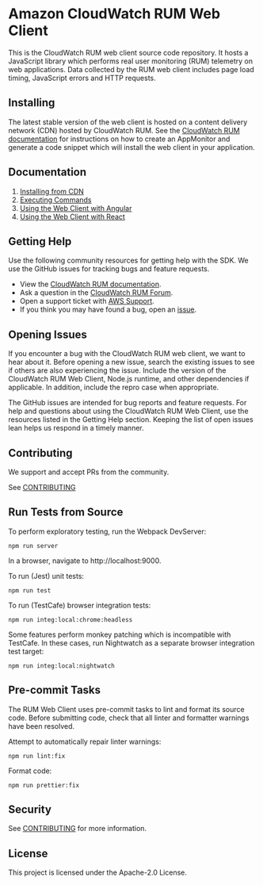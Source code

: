 # Amazon CloudWatch RUM Web Client

This is the CloudWatch RUM web client source code repository. It hosts a
JavaScript library which performs real user monitoring (RUM) telemetry on web
applications. Data collected by the RUM web client includes page load timing,
JavaScript errors and HTTP requests.

## Installing

The latest stable version of the web client is hosted on a content delivery
network (CDN) hosted by CloudWatch RUM. See the [CloudWatch RUM
documentation](https://docs.aws.amazon.com/AmazonCloudWatch/latest/monitoring/CloudWatch-RUM.html)
for instructions on how to create an AppMonitor and generate a code snippet
which will install the web client in your application.

## Documentation

1. [Installing from CDN](docs/cdn_installation.md)
2. [Executing Commands](docs/cdn_commands.md)
3. [Using the Web Client with Angular](docs/cdn_angular.md)
4. [Using the Web Client with React](docs/cdn_react.md)

## Getting Help

Use the following community resources for getting help with the SDK. We use the GitHub issues for tracking bugs and feature requests.

-   View the [CloudWatch RUM documentation](https://docs.aws.amazon.com/AmazonCloudWatch/latest/monitoring/CloudWatch-RUM.html).
-   Ask a question in the [CloudWatch RUM Forum]().
-   Open a support ticket with [AWS Support](https://docs.aws.amazon.com/awssupport/latest/user/getting-started.html).
-   If you think you may have found a bug, open an [issue](https://github.com/aws-observability/aws-rum-web/issues/new).

## Opening Issues

If you encounter a bug with the CloudWatch RUM web client, we want to hear
about it. Before opening a new issue, search the existing issues to see if
others are also experiencing the issue. Include the version of the CloudWatch
RUM Web Client, Node.js runtime, and other dependencies if applicable. In
addition, include the repro case when appropriate.

The GitHub issues are intended for bug reports and feature requests. For help
and questions about using the CloudWatch RUM Web Client, use the resources
listed in the Getting Help section. Keeping the list of open issues lean helps
us respond in a timely manner.

## Contributing

We support and accept PRs from the community.

See [CONTRIBUTING](./CONTRIBUTING.md)

## Run Tests from Source

To perform exploratory testing, run the Webpack DevServer:

`npm run server`

In a browser, navigate to http://localhost:9000.

To run (Jest) unit tests:

`npm run test`

To run (TestCafe) browser integration tests:

`npm run integ:local:chrome:headless`

Some features perform monkey patching which is incompatible with TestCafe. In
these cases, run Nightwatch as a separate browser integration test target:

`npm run integ:local:nightwatch`

## Pre-commit Tasks

The RUM Web Client uses pre-commit tasks to lint and format its source code.
Before submitting code, check that all linter and formatter warnings have been
resolved.

Attempt to automatically repair linter warnings:

`npm run lint:fix`

Format code:

`npm run prettier:fix`

## Security

See [CONTRIBUTING](CONTRIBUTING.md#security-issue-notifications) for more
information.

## License

This project is licensed under the Apache-2.0 License.
